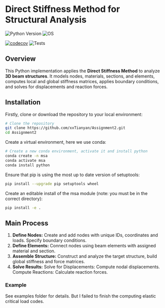# Direct Stiffness Method for Structural Analysis

![Python Version](https://img.shields.io/badge/python-3.12-blue)
![OS](https://img.shields.io/badge/os-ubuntu%20%7C%20macos%20%7C%20windows-blue)

[![codecov](https://codecov.io/gh/xxTianyan/Assignment2/branch/main/graph/badge.svg)](https://codecov.io/gh/xxTianyan/ME700)
![Tests](https://github.com/xxTianyan/Assignment2/actions/workflows/ci.yml/badge.svg)

## Overview
This Python implementation applies the **Direct Stiffness Method** to analyze **3D beam structures**. It models nodes, materials, sections, and elements, computes local and global stiffness matrices, applies boundary conditions, and solves for displacements and reaction forces.

## Installation
Firstly, clone or download the repository to your local environment:
```sh
# Clone the repository
git clone https://github.com/xxTianyan/Assignment2.git
cd Assignment2
```
Create a virtual environment, here we use conda:
```sh
# Create a new conda environment, activate it and install python
conda create -n msa
conda activate msa
conda install python
```
Ensure that pip is using the most up to date version of setuptools:
```sh
pip install --upgrade pip setuptools wheel
```
Create an editable install of the msa module (note: you must be in the correct directory):
```sh
pip install -e .
```


## Main Process
1. **Define Nodes:** Create and add nodes with unique IDs, coordinates and loads. Specify boundary conditions.
2. **Define Elements:** Connect nodes using beam elements with assigned material and section.
3. **Assemble Structure:** Construct and analyze the target structure,  build global stiffness and force matrices.
4. **Solve Results:** Solve for Displacements: Compute nodal displacements. Compute Reactions: Calculate reaction forces.


### Example
See examples folder for details. But I failed to finish the computing elastic critical load codes.

